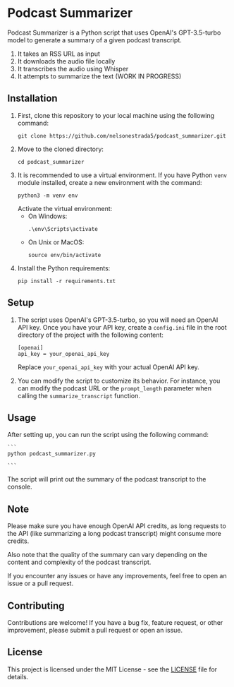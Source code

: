 # Podcast Summarizer

Podcast Summarizer is a Python script that uses OpenAI's GPT-3.5-turbo model to generate a summary of a given podcast transcript.
1. It takes an RSS URL as input
2. It downloads the audio file locally
3. It transcribes the audio using Whisper
4. It attempts to summarize the text (WORK IN PROGRESS)

## Installation

1. First, clone this repository to your local machine using the following command:
    ```
    git clone https://github.com/nelsonestrada5/podcast_summarizer.git
    ```
2. Move to the cloned directory:
    ```
    cd podcast_summarizer
    ```
3. It is recommended to use a virtual environment. If you have Python `venv` module installed, create a new environment with the command:
    ```
    python3 -m venv env
    ```
   Activate the virtual environment:
   - On Windows:
        ```
        .\env\Scripts\activate
        ```
   - On Unix or MacOS:
        ```
        source env/bin/activate
        ```
4. Install the Python requirements:
    ```
    pip install -r requirements.txt
    ```

## Setup

1. The script uses OpenAI's GPT-3.5-turbo, so you will need an OpenAI API key. Once you have your API key, create a `config.ini` file in the root directory of the project with the following content:
    ```
    [openai]
    api_key = your_openai_api_key
    ```
    Replace `your_openai_api_key` with your actual OpenAI API key.

2. You can modify the script to customize its behavior. For instance, you can modify the podcast URL or the `prompt_length` parameter when calling the `summarize_transcript` function.

## Usage

After setting up, you can run the script using the following command:

    ```
    python podcast_summarizer.py

    ```
The script will print out the summary of the podcast transcript to the console.

## Note

Please make sure you have enough OpenAI API credits, as long requests to the API (like summarizing a long podcast transcript) might consume more credits.

Also note that the quality of the summary can vary depending on the content and complexity of the podcast transcript.

If you encounter any issues or have any improvements, feel free to open an issue or a pull request.


## Contributing

Contributions are welcome! If you have a bug fix, feature request, or other improvement, please submit a pull request or open an issue.

## License

This project is licensed under the MIT License - see the [LICENSE](LICENSE) file for details.
